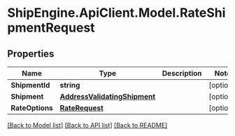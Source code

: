 # ShipEngine.ApiClient.Model.RateShipmentRequest
## Properties

Name | Type | Description | Notes
------------ | ------------- | ------------- | -------------
**ShipmentId** | **string** |  | [optional] 
**Shipment** | [**AddressValidatingShipment**](AddressValidatingShipment.md) |  | [optional] 
**RateOptions** | [**RateRequest**](RateRequest.md) |  | [optional] 

[[Back to Model list]](../README.md#documentation-for-models) [[Back to API list]](../README.md#documentation-for-api-endpoints) [[Back to README]](../README.md)

